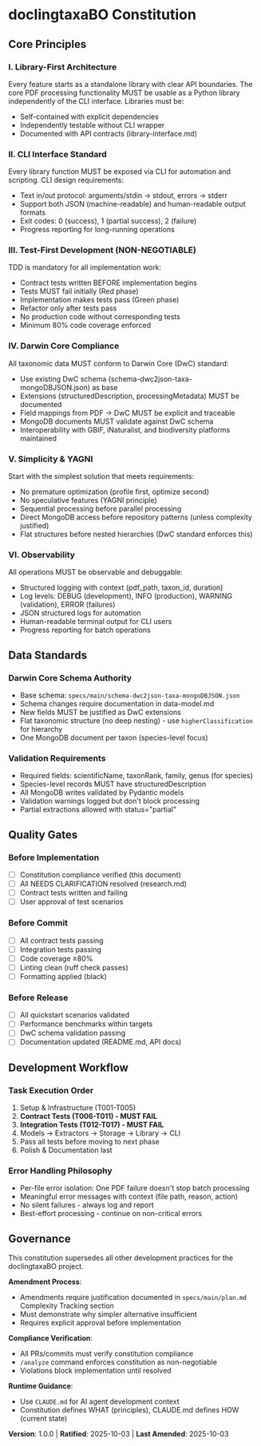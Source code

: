 # doclingtaxaBO Constitution

## Core Principles

### I. Library-First Architecture
Every feature starts as a standalone library with clear API boundaries. The core PDF processing functionality MUST be usable as a Python library independently of the CLI interface. Libraries must be:
- Self-contained with explicit dependencies
- Independently testable without CLI wrapper
- Documented with API contracts (library-interface.md)

### II. CLI Interface Standard
Every library function MUST be exposed via CLI for automation and scripting. CLI design requirements:
- Text in/out protocol: arguments/stdin → stdout, errors → stderr
- Support both JSON (machine-readable) and human-readable output formats
- Exit codes: 0 (success), 1 (partial success), 2 (failure)
- Progress reporting for long-running operations

### III. Test-First Development (NON-NEGOTIABLE)
TDD is mandatory for all implementation work:
- Contract tests written BEFORE implementation begins
- Tests MUST fail initially (Red phase)
- Implementation makes tests pass (Green phase)
- Refactor only after tests pass
- No production code without corresponding tests
- Minimum 80% code coverage enforced

### IV. Darwin Core Compliance
All taxonomic data MUST conform to Darwin Core (DwC) standard:
- Use existing DwC schema (schema-dwc2json-taxa-mongoDBJSON.json) as base
- Extensions (structuredDescription, processingMetadata) MUST be documented
- Field mappings from PDF → DwC MUST be explicit and traceable
- MongoDB documents MUST validate against DwC schema
- Interoperability with GBIF, iNaturalist, and biodiversity platforms maintained

### V. Simplicity & YAGNI
Start with the simplest solution that meets requirements:
- No premature optimization (profile first, optimize second)
- No speculative features (YAGNI principle)
- Sequential processing before parallel processing
- Direct MongoDB access before repository patterns (unless complexity justified)
- Flat structures before nested hierarchies (DwC standard enforces this)

### VI. Observability
All operations MUST be observable and debuggable:
- Structured logging with context (pdf_path, taxon_id, duration)
- Log levels: DEBUG (development), INFO (production), WARNING (validation), ERROR (failures)
- JSON structured logs for automation
- Human-readable terminal output for CLI users
- Progress reporting for batch operations

## Data Standards

### Darwin Core Schema Authority
- Base schema: `specs/main/schema-dwc2json-taxa-mongoDBJSON.json`
- Schema changes require documentation in data-model.md
- New fields MUST be justified as DwC extensions
- Flat taxonomic structure (no deep nesting) - use `higherClassification` for hierarchy
- One MongoDB document per taxon (species-level focus)

### Validation Requirements
- Required fields: scientificName, taxonRank, family, genus (for species)
- Species-level records MUST have structuredDescription
- All MongoDB writes validated by Pydantic models
- Validation warnings logged but don't block processing
- Partial extractions allowed with status="partial"

## Quality Gates

### Before Implementation
- [ ] Constitution compliance verified (this document)
- [ ] All NEEDS CLARIFICATION resolved (research.md)
- [ ] Contract tests written and failing
- [ ] User approval of test scenarios

### Before Commit
- [ ] All contract tests passing
- [ ] Integration tests passing
- [ ] Code coverage ≥80%
- [ ] Linting clean (ruff check passes)
- [ ] Formatting applied (black)

### Before Release
- [ ] All quickstart scenarios validated
- [ ] Performance benchmarks within targets
- [ ] DwC schema validation passing
- [ ] Documentation updated (README.md, API docs)

## Development Workflow

### Task Execution Order
1. Setup & Infrastructure (T001-T005)
2. **Contract Tests (T006-T011) - MUST FAIL**
3. **Integration Tests (T012-T017) - MUST FAIL**
4. Models → Extractors → Storage → Library → CLI
5. Pass all tests before moving to next phase
6. Polish & Documentation last

### Error Handling Philosophy
- Per-file error isolation: One PDF failure doesn't stop batch processing
- Meaningful error messages with context (file path, reason, action)
- No silent failures - always log and report
- Best-effort processing - continue on non-critical errors

## Governance

This constitution supersedes all other development practices for the doclingtaxaBO project.

**Amendment Process**:
- Amendments require justification documented in `specs/main/plan.md` Complexity Tracking section
- Must demonstrate why simpler alternative insufficient
- Requires explicit approval before implementation

**Compliance Verification**:
- All PRs/commits must verify constitution compliance
- `/analyze` command enforces constitution as non-negotiable
- Violations block implementation until resolved

**Runtime Guidance**:
- Use `CLAUDE.md` for AI agent development context
- Constitution defines WHAT (principles), CLAUDE.md defines HOW (current state)

**Version**: 1.0.0 | **Ratified**: 2025-10-03 | **Last Amended**: 2025-10-03